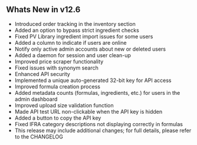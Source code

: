 Whats New in v12.6
--------------------------
- Introduced order tracking in the inventory section
- Added an option to bypass strict ingredient checks
- Fixed PV Library ingredient import issues for some users
- Added a column to indicate if users are online
- Notify only active admin accounts about new or deleted users
- Added a daemon for session and user clean-up
- Improved price scraper functionality
- Fixed issues with synonym search
- Enhanced API security
- Implemented a unique auto-generated 32-bit key for API access
- Improved formula creation process
- Added metadata counts (formulas, ingredients, etc.) for users in the admin dashboard
- Improved upload size validation function
- Made API test URL non-clickable when the API key is hidden
- Added a button to copy the API key
- Fixed IFRA category descriptions not displaying correctly in formulas
- This release may include additional changes; for full details, please refer to the CHANGELOG
